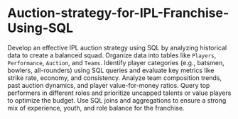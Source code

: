 # Auction-strategy-for-IPL-Franchise-Using-SQL
Develop an effective IPL auction strategy using SQL by analyzing historical data to create a balanced squad. Organize data into tables like `Players`, `Performance`, `Auction`, and `Teams`. Identify player categories (e.g., batsmen, bowlers, all-rounders) using SQL queries and evaluate key metrics like strike rate, economy, and consistency. Analyze team composition trends, past auction dynamics, and player value-for-money ratios. Query top performers in different roles and prioritize uncapped talents or value players to optimize the budget. Use SQL joins and aggregations to ensure a strong mix of experience, youth, and role balance for the franchise.
